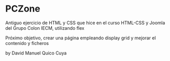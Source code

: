 # PCZone
Antiguo ejercicio de HTML y CSS que hice en el curso HTML-CSS y Joomla del Grupo Colon IECM, utilizando flex

Próximo objetivo, crear una página empleando display grid y mejorar el contenido y ficheros

by David Manuel Quico Cuya
